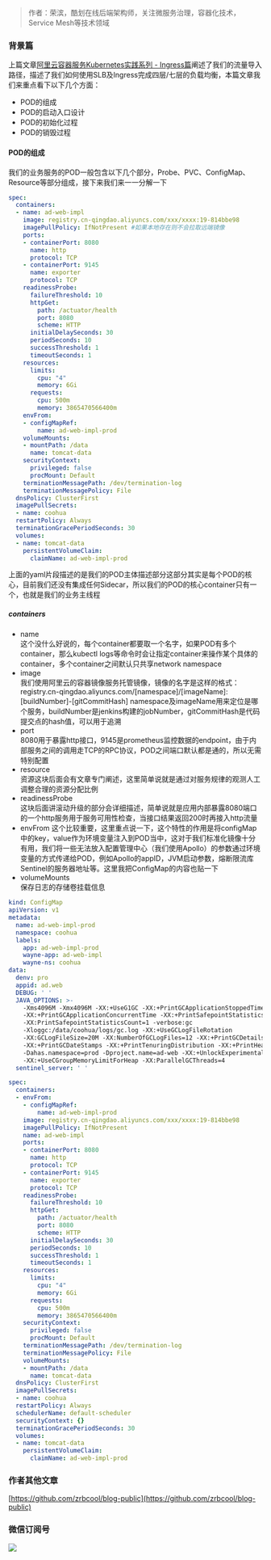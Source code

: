 >作者：荣滨，酷划在线后端架构师，关注微服务治理，容器化技术，Service Mesh等技术领域

### 背景篇
上篇文章[阿里云容器服务Kubernetes实践系列 - Ingress篇](https://yq.aliyun.com/articles/699445)阐述了我们的流量导入路径，描述了我们如何使用SLB及Ingress完成四层/七层的负载均衡，本篇文章我们来重点看下以下几个方面：  
- POD的组成
- POD的启动入口设计
- POD的初始化过程
- POD的销毁过程
#### POD的组成
我们的业务服务的POD一般包含以下几个部分，Probe、PVC、ConfigMap、Resource等部分组成，接下来我们来一一分解一下
```yaml
spec:
  containers:
  - name: ad-web-impl
    image: registry.cn-qingdao.aliyuncs.com/xxx/xxxx:19-814bbe98
    imagePullPolicy: IfNotPresent #如果本地存在则不会拉取远端镜像
    ports:
    - containerPort: 8080
      name: http
      protocol: TCP
    - containerPort: 9145
      name: exporter
      protocol: TCP
    readinessProbe:
      failureThreshold: 10
      httpGet:
        path: /actuator/health
        port: 8080
        scheme: HTTP
      initialDelaySeconds: 30
      periodSeconds: 10
      successThreshold: 1
      timeoutSeconds: 1
    resources:
      limits:
        cpu: "4"
        memory: 6Gi
      requests:
        cpu: 500m
        memory: 3865470566400m
    envFrom:
    - configMapRef:
        name: ad-web-impl-prod
    volumeMounts:
    - mountPath: /data
      name: tomcat-data
    securityContext:
      privileged: false
      procMount: Default
    terminationMessagePath: /dev/termination-log
    terminationMessagePolicy: File
  dnsPolicy: ClusterFirst
  imagePullSecrets:
  - name: coohua
  restartPolicy: Always
  terminationGracePeriodSeconds: 30
  volumes:
  - name: tomcat-data
    persistentVolumeClaim:
      claimName: ad-web-impl-prod
```
上面的yaml片段描述的是我们的POD主体描述部分这部分其实是每个POD的核心，目前我们还没有集成任何Sidecar，所以我们的POD的核心container只有一个，也就是我们的业务主线程
##### containers
- name  
这个没什么好说的，每个container都要取一个名字，如果POD有多个container，那么kubectl logs等命令时会让指定container来操作某个具体的container，多个container之间默认只共享network namespace
- image  
我们使用阿里云的容器镜像服务托管镜像，镜像的名字是这样的格式：registry.cn-qingdao.aliyuncs.com/[namespace]/[imageName]:[buildNumber]-[gitCommitHash]
namespace及imageName用来定位是哪个服务，buildNumber是jenkins构建的jobNumber，gitCommitHash是代码提交点的hash值，可以用于追溯
- port  
8080用于暴露http接口，9145是prometheus监控数据的endpoint，由于内部服务之间的调用走TCP的RPC协议，POD之间端口默认都是通的，所以无需特别配置
- resource  
资源这块后面会有文章专门阐述，这里简单说就是通过对服务规律的观测人工调整合理的资源分配比例
- readinessProbe  
这块后面讲滚动升级的部分会详细描述，简单说就是应用内部暴露8080端口的一个http服务用于服务可用性检查，当接口结果返回200时再接入http流量
- envFrom
这个比较重要，这里重点说一下，这个特性的作用是将configMap中的key，value作为环境变量注入到POD当中，这对于我们标准化镜像十分有用，我们将一些无法放入配置管理中心（我们使用Apollo）的参数通过环境变量的方式传递给POD，例如Apollo的appID，JVM启动参数，熔断限流库Sentinel的服务器地址等。这里我把ConfigMap的内容也贴一下  
- volumeMounts  
保存日志的存储卷挂载信息
```yaml
kind: ConfigMap
apiVersion: v1
metadata:
  name: ad-web-impl-prod
  namespace: coohua
  labels:
    app: ad-web-impl-prod
    wayne-app: ad-web-impl
    wayne-ns: coohua
data:
  denv: pro
  appid: ad.web
  DEBUG: ' '
  JAVA_OPTIONS: >-
    -Xms4096M -Xmx4096M -XX:+UseG1GC -XX:+PrintGCApplicationStoppedTime
    -XX:+PrintGCApplicationConcurrentTime -XX:+PrintSafepointStatistics
    -XX:PrintSafepointStatisticsCount=1 -verbose:gc
    -Xloggc:/data/coohua/logs/gc.log -XX:+UseGCLogFileRotation
    -XX:GCLogFileSize=20M -XX:NumberOfGCLogFiles=12 -XX:+PrintGCDetails
    -XX:+PrintGCDateStamps -XX:+PrintTenuringDistribution -XX:+PrintHeapAtGC
    -Dahas.namespace=prod -Dproject.name=ad-web -XX:+UnlockExperimentalVMOptions
    -XX:+UseCGroupMemoryLimitForHeap -XX:ParallelGCThreads=4
  sentinel_server: ' '
```





```yaml
spec:
  containers:
  - envFrom:
    - configMapRef:
        name: ad-web-impl-prod
    image: registry.cn-qingdao.aliyuncs.com/xxx/xxxx:19-814bbe98
    imagePullPolicy: IfNotPresent
    name: ad-web-impl
    ports:
    - containerPort: 8080
      name: http
      protocol: TCP
    - containerPort: 9145
      name: exporter
      protocol: TCP
    readinessProbe:
      failureThreshold: 10
      httpGet:
        path: /actuator/health
        port: 8080
        scheme: HTTP
      initialDelaySeconds: 30
      periodSeconds: 10
      successThreshold: 1
      timeoutSeconds: 1
    resources:
      limits:
        cpu: "4"
        memory: 6Gi
      requests:
        cpu: 500m
        memory: 3865470566400m
    securityContext:
      privileged: false
      procMount: Default
    terminationMessagePath: /dev/termination-log
    terminationMessagePolicy: File
    volumeMounts:
    - mountPath: /data
      name: tomcat-data
  dnsPolicy: ClusterFirst
  imagePullSecrets:
  - name: coohua
  restartPolicy: Always
  schedulerName: default-scheduler
  securityContext: {}
  terminationGracePeriodSeconds: 30
  volumes:
  - name: tomcat-data
    persistentVolumeClaim:
      claimName: ad-web-impl-prod
```
### 作者其他文章
[https://github.com/zrbcool/blog-public](https://github.com/zrbcool/blog-public)  
### 微信订阅号
![](http://oss.zrbcool.top/Fv816XFbZB2JQazo5LHBoy2_SGVz)